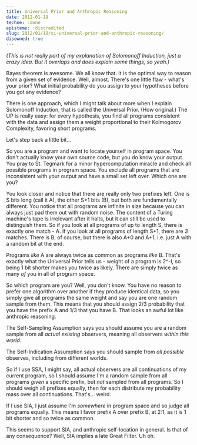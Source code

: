 ```yaml
---
title: Universal Prior and Anthropic Reasoning
date: 2012-01-19
techne: :done
episteme: :discredited
slug: 2012/01/19/si-universal-prior-and-anthropic-reasoning/
disowned: true
---
```


*(This is not really part of my explanation of Solomonoff Induction, just a crazy idea. But it overlaps and does explain some things, so yeah.)*

Bayes theorem is awesome. We all know that. It is the optimal way to reason from a given set of evidence. Well, almost. There's one little flaw - what's your prior? What initial probability do you assign to your hypotheses before you got any evidence?

There is one approach, which I might talk about more when I explain Solomonoff Induction, that is called the Universal Prior. (How original.) The UP is really easy: for every hypothesis, you find all programs consistent with the data and assign them a weight proportional to their Kolmogorov Complexity, favoring short programs.

Let's step back a little bit...

So you are a program and want to locate yourself in program space. You don't actually know your own source code, but you do know your output. You pray to St. Tegmark for a minor hypercomputation miracle and check all possible programs in program space. You exclude all programs that are inconsistent with your output and have a small set left over. Which one are you?

You look closer and notice that there are really only two prefixes left. One is S bits long (call it A), the other S+1 bits (B), but both are fundamentally different. You notice that all programs are infinite in size because you can always just pad them out with random noise. The content of a Turing machine's tape is irrelevant after it halts, but it can still be used to distinguish them. So if you look at all programs of up to length S, there is exactly one match - A. If you look at all programs of length S+1, there are *3* matches. There is B, of course, but there is also A+0 and A+1, i.e. just A with a random bit at the end. 

Programs *like* A are always twice as common as programs *like* B. That's exactly what the Universal Prior tells us - weight of a program is 2^-l, so being 1 bit shorter makes you twice as likely. There are simply twice as many *of* you in all of program space.

So which program are you? Well, you don't know. You have no reason to prefer one algorithm over another if they produce identical data, so you simply give all programs the same weight and say you are one random sample from them. This means that you should assign 2/3 probability that you have the prefix A and 1/3 that you have B. That looks an awful lot like anthropic reasoning.

The Self-Sampling Assumption says you should assume you are a random sample from all *actual existing* observers, meaning all observers *within this world*.

The Self-Indication Assumption says you should sample from *all possible* observes, including from different worlds.

So if I use SSA, I might say, all actual observers are all continuations of my current program, so I should assume I'm a random sample from all programs *given* a specific prefix, but *not* sampled from all programs. So I should weigh all prefixes equally, then for each distribute my probability mass over all continuations. That's... weird.

If I use SIA, I just assume I'm *somewhere* in program space and so judge all programs equally. This means I favor prefix A over prefix B, at 2:1, as it is 1 bit shorter and so twice as common.

This seems to support SIA, and anthropic self-location in general. Is that of any consequence? Well, SIA implies a late Great Filter. Uh oh.
